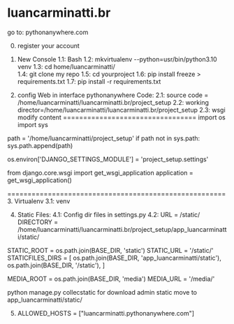# luancarminatti.br

go to: pythonanywhere.com

0. register your account
1. New Console
    1.1: Bash
    1.2: mkvirtualenv --python=usr/bin/python3.10 venv
    1.3: cd home/luancarminatti/    
    1.4: git clone my repo
    1.5: cd yourproject
    1.6: pip install freeze > requirements.txt
    1.7: pip install -r requirements.txt

2. config Web in interface pythonanywhere
    Code:
    2.1: source code = /home/luancarminatti/luancarminatti.br/project_setup
    2.2: working director=/home/luancarminatti/luancarminatti.br/project_setup
    2.3: wsgi modify content
=================================
import os
import sys


path = '/home/luancarminatti/project_setup'
if path not in sys.path:
   sys.path.append(path)

os.environ['DJANGO_SETTINGS_MODULE'] = 'project_setup.settings'

from django.core.wsgi import get_wsgi_application
application = get_wsgi_application()
    
======================================================
3. Virtualenv
    3.1: venv


4. Static Files:
    4.1: Config dir files in settings.py
    4.2: URL = /static/
         DIRECTORY = /home/luancarminatti/luancarminatti.br/project_setup/app_luancarminatti/static/

STATIC_ROOT = os.path.join(BASE_DIR, 'static')
STATIC_URL = '/static/'
STATICFILES_DIRS = [
    os.path.join(BASE_DIR, 'app_luancarminatti/static'),
    os.path.join(BASE_DIR, '/static'),
]

MEDIA_ROOT = os.path.join(BASE_DIR, 'media')
MEDIA_URL = '/media/'

python manage.py collecstatic for download admin static
move to app_luancarminatti/static/

5. ALLOWED_HOSTS = ["luancarminatti.pythonanywhere.com"]